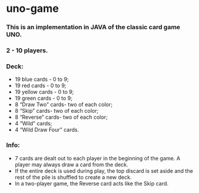 # uno-game
### This is an implementation in JAVA of the classic card game UNO.
### 2 - 10 players.
### Deck:
-	19 blue   cards - 0 to 9; 
-	19 red    cards - 0 to 9;
-	19 yellow cards - 0 to 9;
-	19 green  cards - 0 to 9;
-	8 “Draw Two” cards- two of each color;
-	8 “Skip” cards- two of each color;
-	8 “Reverse” cards- two of each color;
-	4 “Wild” cards;
-	4 “Wild Draw Four” cards.

### Info: 
- 7 cards are dealt out to each player in the beginning of the game.
 A player may always draw a card from the deck.
- If the entire deck is used during play, the top discard is set aside and the rest of the pile is shuffled to create a new deck.
- In a two-player game, the Reverse card acts like the Skip card.


